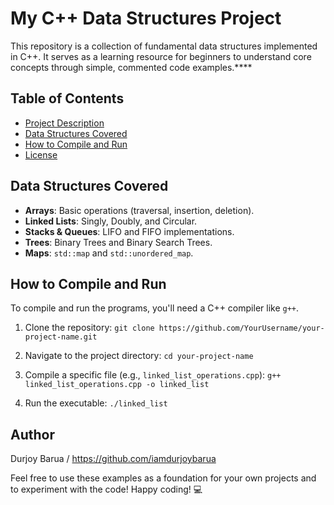 # My C++ Data Structures Project

This repository is a collection of fundamental data structures implemented in C++. It serves as a learning resource for beginners to understand core concepts through simple, commented code examples.****



## Table of Contents
- [Project Description](#project-description)
- [Data Structures Covered](#data-structures-covered)
- [How to Compile and Run](#how-to-compile-and-run)
- [License](#license)



## Data Structures Covered
- **Arrays**: Basic operations (traversal, insertion, deletion).
- **Linked Lists**: Singly, Doubly, and Circular.
- **Stacks & Queues**: LIFO and FIFO implementations.
- **Trees**: Binary Trees and Binary Search Trees.
- **Maps**: `std::map` and `std::unordered_map`.



## How to Compile and Run
To compile and run the programs, you'll need a C++ compiler like `g++`.

1.  Clone the repository:
    `git clone https://github.com/YourUsername/your-project-name.git`

2.  Navigate to the project directory:
    `cd your-project-name`

3.  Compile a specific file (e.g., `linked_list_operations.cpp`):
    `g++ linked_list_operations.cpp -o linked_list`

4.  Run the executable:
    `./linked_list`



## Author

Durjoy Barua / https://github.com/iamdurjoybarua

Feel free to use these examples as a foundation for your own projects and to experiment with the code! 
Happy coding! 💻
